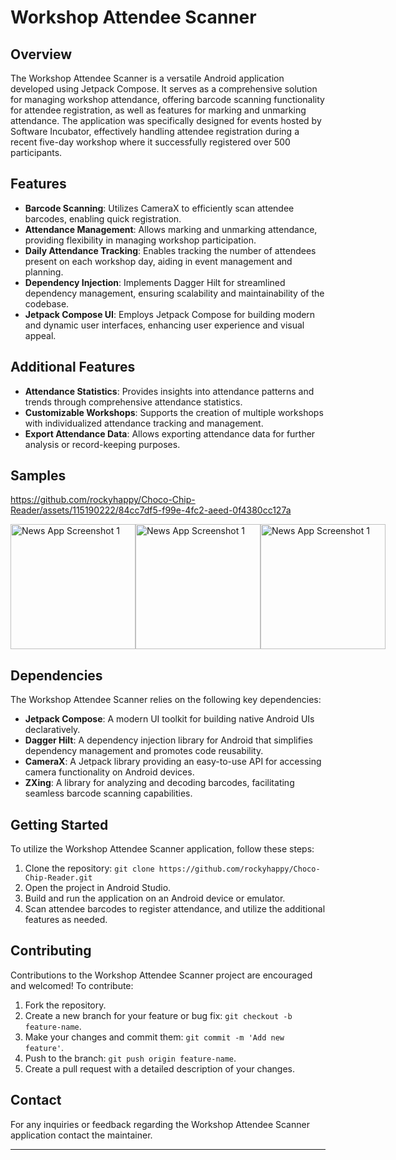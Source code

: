 # Workshop Attendee Scanner

## Overview
The Workshop Attendee Scanner is a versatile Android application developed using Jetpack Compose. It serves as a comprehensive solution for managing workshop attendance, offering barcode scanning functionality for attendee registration, as well as features for marking and unmarking attendance. The application was specifically designed for events hosted by Software Incubator, effectively handling attendee registration during a recent five-day workshop where it successfully registered over 500 participants.

## Features
- **Barcode Scanning**: Utilizes CameraX to efficiently scan attendee barcodes, enabling quick registration.
- **Attendance Management**: Allows marking and unmarking attendance, providing flexibility in managing workshop participation.
- **Daily Attendance Tracking**: Enables tracking the number of attendees present on each workshop day, aiding in event management and planning.
- **Dependency Injection**: Implements Dagger Hilt for streamlined dependency management, ensuring scalability and maintainability of the codebase.
- **Jetpack Compose UI**: Employs Jetpack Compose for building modern and dynamic user interfaces, enhancing user experience and visual appeal.

## Additional Features
- **Attendance Statistics**: Provides insights into attendance patterns and trends through comprehensive attendance statistics.
- **Customizable Workshops**: Supports the creation of multiple workshops with individualized attendance tracking and management.
- **Export Attendance Data**: Allows exporting attendance data for further analysis or record-keeping purposes.

## Samples 

https://github.com/rockyhappy/Choco-Chip-Reader/assets/115190222/84cc7df5-f99e-4fc2-aeed-0f4380cc127a


<div style="display: inline-block; margin-right: 20px; display: flex; justify-content: space-around;">
<img src="https://github.com/rockyhappy/Choco-Chip-Reader/assets/115190222/6e4bf355-ce40-4766-b877-d0dc798752ef" alt="News App Screenshot 1" width="200">
<!-- Add space here -->
<img src="https://github.com/rockyhappy/Choco-Chip-Reader/assets/115190222/1180cd87-077f-489b-a66a-f0aed001aa7a" alt="News App Screenshot 1" width="200">
<!-- Add space here -->
<img src="https://github.com/rockyhappy/Choco-Chip-Reader/assets/115190222/2fc21ff3-56fc-4469-a53b-28e1e91622b7" alt="News App Screenshot 1" width="200">
  
</div>


## Dependencies
The Workshop Attendee Scanner relies on the following key dependencies:
- **Jetpack Compose**: A modern UI toolkit for building native Android UIs declaratively.
- **Dagger Hilt**: A dependency injection library for Android that simplifies dependency management and promotes code reusability.
- **CameraX**: A Jetpack library providing an easy-to-use API for accessing camera functionality on Android devices.
- **ZXing**: A library for analyzing and decoding barcodes, facilitating seamless barcode scanning capabilities.

## Getting Started
To utilize the Workshop Attendee Scanner application, follow these steps:
1. Clone the repository: `git clone https://github.com/rockyhappy/Choco-Chip-Reader.git`
2. Open the project in Android Studio.
3. Build and run the application on an Android device or emulator.
4. Scan attendee barcodes to register attendance, and utilize the additional features as needed.

## Contributing
Contributions to the Workshop Attendee Scanner project are encouraged and welcomed! To contribute:
1. Fork the repository.
2. Create a new branch for your feature or bug fix: `git checkout -b feature-name`.
3. Make your changes and commit them: `git commit -m 'Add new feature'`.
4. Push to the branch: `git push origin feature-name`.
5. Create a pull request with a detailed description of your changes.

## Contact
For any inquiries or feedback regarding the Workshop Attendee Scanner application contact the maintainer.

---


